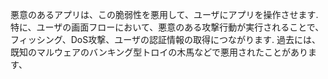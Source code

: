   
悪意のあるアプリは、この脆弱性を悪用して、ユーザにアプリを操作させます. 特に、ユーザの画面フローにおいて、悪意のある攻撃行動が実行されることで、フィッシング、DoS攻撃、ユーザの認証情報の取得につながります. 過去には、既知のマルウェアのバンキング型トロイの木馬などで悪用されたことがあります、
  